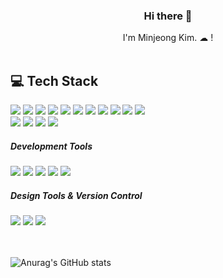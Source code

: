 <div align=center>
  <h3>Hi there 👋 </h3>
I'm Minjeong Kim. ☁ !
<br><br>
</div>


## 💻 Tech Stack

<div> 
  <img src="https://img.shields.io/badge/html5-E34F26?style=flat-square&logo=html5&logoColor=white">
  <img src="https://img.shields.io/badge/css-1572B6?style=flat-square&logo=css3&logoColor=white">
    <img src="https://img.shields.io/badge/SASS-hotpink.svg?style=flat-square&logo=SASS&logoColor=white">
      <img src="https://img.shields.io/badge/styled--components-DB7093?style=flat-square&logo=styled-components&logoColor=white">
        <img src="https://img.shields.io/badge/emotion-DB7093?style=flat-square&logo=emotion&logoColor=white">

  <img src="https://img.shields.io/badge/javascript-F7DF1E?style=flat-square&logo=javascript&logoColor=black">
  <img src="https://img.shields.io/badge/typescript-3178C6?style=flat-square&logo=typescript&logoColor=black">
  <img src="https://img.shields.io/badge/react-61DAFB?style=flat-square&logo=react&logoColor=black">
      <img src="https://img.shields.io/badge/-React%20Query-FF4154?style=flat-square&logo=react%20query&logoColor=white">
  <img src="https://img.shields.io/badge/redux-%23593d88.svg?style=flat-square&logo=redux&logoColor=white">
  <img src="https://img.shields.io/badge/next.js-000000?style=flat-square&logo=next.js&logoColor=white"> 
  <br>
  <img src="https://img.shields.io/badge/c++-00599C?style=flat-square&logo=c%2B%2B&logoColor=white">
  <img src="https://img.shields.io/badge/python-3776AB?style=flat-square&logo=python&logoColor=white">
  <img src="https://img.shields.io/badge/django-092E20?style=flat-square&logo=django&logoColor=white">
    <img src="https://img.shields.io/badge/mysql-4479A1?style=flat-square&logo=mysql&logoColor=white">
  <br>

  <h5>Development Tools</h5>
    <img src="https://img.shields.io/badge/Visual%20Studio%20Code-0078d7.svg?style=flat-square&logo=visual-studio-code&logoColor=white">    
    <img src="https://img.shields.io/badge/Visual%20Studio-5C2D91.svg?style=flat-square&logo=visual-studio&logoColor=white">    
    <img src="https://img.shields.io/badge/webstorm-143?style=flat-square&logo=webstorm&logoColor=white&color=black">  
        <img src="https://img.shields.io/badge/pycharm-143?style=flat-square&logo=pycharm&logoColor=black&color=black&labelColor=green">
                <img src="https://img.shields.io/badge/postman-E34F26?style=flat-square&logo=postman&logoColor=white">

  <br>

  <h5>Design Tools & Version Control</h5>
    <img src="https://img.shields.io/badge/figma-%23F24E1E.svg?style=flat-square&logo=figma&logoColor=white">
        <img src="https://img.shields.io/badge/Framer-black?style=flat-square&logo=framer&logoColor=blue">
  <img src="https://img.shields.io/badge/github-181717?style=flat-square&logo=github&logoColor=white">

  <br>
  
</div>
<br><br>


![Anurag's GitHub stats](https://github-readme-stats.vercel.app/api?username=minjeoong&show_icons=true&theme=radical)
  
